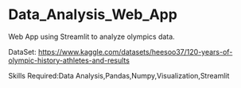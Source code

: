 # Data_Analysis_Web_App
Web App using Streamlit to analyze olympics data. 

DataSet: https://www.kaggle.com/datasets/heesoo37/120-years-of-olympic-history-athletes-and-results

Skills Required:Data Analysis,Pandas,Numpy,Visualization,Streamlit

